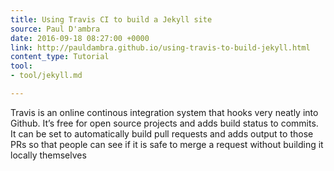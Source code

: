 ```yaml
---
title: Using Travis CI to build a Jekyll site
source: Paul D'ambra
date: 2016-09-18 08:27:00 +0000
link: http://pauldambra.github.io/using-travis-to-build-jekyll.html
content_type: Tutorial
tool:
- tool/jekyll.md

---
```

Travis is an online continous integration system that hooks very neatly into Github. It’s free for open source projects and adds build status to commits. It can be set to automatically build pull requests and adds output to those PRs so that people can see if it is safe to merge a request without building it locally themselves






